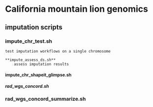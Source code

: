 # California mountain lion genomics

## imputation scripts

### impute_chr_test.sh
	test imputation workflows on a single chromosome

	**impute_assess_ds.sh**
		assess imputation results

#### impute_chr_shapeit_glimpse.sh


##### rad_wgs_concord.sh

### rad_wgs_concord_summarize.sh


